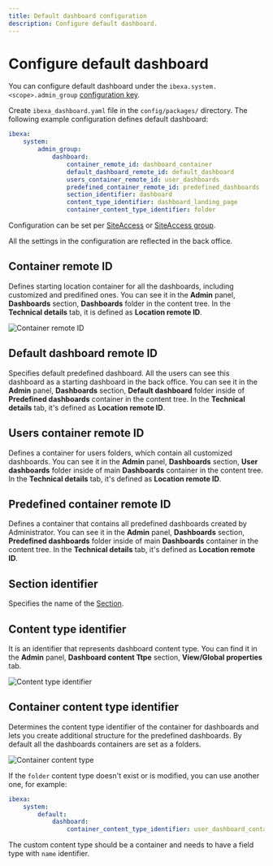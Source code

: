 ```yaml
---
title: Default dashboard configuration
description: Configure default dashboard.
---
```


# Configure default dashboard

You can configure default dashboard under the `ibexa.system.<scope>.admin_group` [configuration key](configuration.md#configuration-files).

Create `ibexa_dashboard.yaml` file in the `config/packages/` directory.
The following example configuration defines default dashboard:

``` yaml
ibexa:
    system:
        admin_group:
            dashboard:
                container_remote_id: dashboard_container
                default_dashboard_remote_id: default_dashboard
                users_container_remote_id: user_dashboards
                predefined_container_remote_id: predefined_dashboards
                section_identifier: dashboard
                content_type_identifier: dashboard_landing_page
                container_content_type_identifier: folder
```

Configuration can be set per [SiteAccess](multisite_configuration.md#siteaccess-configuration)
or [SiteAccess group](multisite_configuration.md#siteaccess-groups).

All the settings in the configuration are reflected in the back office.

## Container remote ID

Defines starting location container for all the dashboards, including customized and predifined ones.
You can see it in the **Admin** panel, **Dashboards** section, **Dashboards** folder in the content tree.
In the **Technical details** tab, it is defined as **Location remote ID**.

![Container remote ID](dashboard_container_remote_id.png)

## Default dashboard remote ID

Specifies default predefined dashboard.
All the users can see this dashboard as a starting dashboard in the back office.
You can see it in the **Admin** panel, **Dashboards** section, **Default dashboard** folder inside of **Predefined dashboards** container in the content tree.
In the **Technical details** tab, it's defined as **Location remote ID**.

## Users container remote ID

Defines a container for users folders, which contain all customized dashboards.
You can see it in the **Admin** panel, **Dashboards** section, **User dashboards** folder inside of main **Dashboards** container in the content tree.
In the **Technical details** tab, it's defined as **Location remote ID**.

## Predefined container remote ID

Defines a container that contains all predefined dashboards created by Administrator.
You can see it in the **Admin** panel, **Dashboards** section, **Predefined dashboards** folder inside of main **Dashboards** container in the content tree.
In the **Technical details** tab, it's defined as **Location remote ID**.

## Section identifier

Specifies the name of the [Section](sections.md).

## Content type identifier

It is an identifier that represents dashboard content type.
You can find it in the **Admin** panel, **Dashboard content Ttpe** section, **View/Global properties** tab.

![Content type identifier](dashboard_content_type_identifier.png)

## Container content type identifier

Determines the content type identifier of the container for dashboards and lets you create additional structure for the predefined dashboards.
By default all the dashboards containers are set as a folders.

![Container content type](dashboard_container_type.png)

If the `folder` content type doesn't exist or is modified, you can use another one, for example:

```yaml
ibexa:
    system:
        default:
            dashboard:
                container_content_type_identifier: user_dashboard_container
```

The custom content type should be a container and needs to have a field type with `name` identifier.
